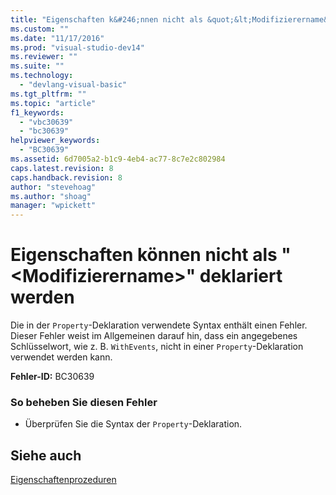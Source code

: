 ```yaml
---
title: "Eigenschaften k&#246;nnen nicht als &quot;&lt;Modifizierername&gt;&quot; deklariert werden | Microsoft Docs"
ms.custom: ""
ms.date: "11/17/2016"
ms.prod: "visual-studio-dev14"
ms.reviewer: ""
ms.suite: ""
ms.technology: 
  - "devlang-visual-basic"
ms.tgt_pltfrm: ""
ms.topic: "article"
f1_keywords: 
  - "vbc30639"
  - "bc30639"
helpviewer_keywords: 
  - "BC30639"
ms.assetid: 6d7005a2-b1c9-4eb4-ac77-8c7e2c802984
caps.latest.revision: 8
caps.handback.revision: 8
author: "stevehoag"
ms.author: "shoag"
manager: "wpickett"
---
```

# Eigenschaften k&#246;nnen nicht als &quot;&lt;Modifizierername&gt;&quot; deklariert werden
Die in der `Property`\-Deklaration verwendete Syntax enthält einen Fehler. Dieser Fehler weist im Allgemeinen darauf hin, dass ein angegebenes Schlüsselwort, wie z. B. `WithEvents`, nicht in einer `Property`\-Deklaration verwendet werden kann.  
  
 **Fehler\-ID:** BC30639  
  
### So beheben Sie diesen Fehler  
  
-   Überprüfen Sie die Syntax der `Property`\-Deklaration.  
  
## Siehe auch  
 [Eigenschaftenprozeduren](../../visual-basic/programming-guide/language-features/procedures/property-procedures.md)